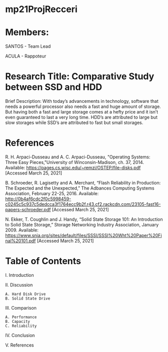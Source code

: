 # mp21ProjRecceri

# Members:

SANTOS - Team Lead

ACULA  - Rappoteur

# Research Title: Comparative Study between SSD and HDD 

Brief Description:
With today’s advancements in technology, software that needs a powerful processor also needs a fast and huge amount of storage. But having both a fast and large storage comes at a hefty price and it isn’t even guaranteed to last a very long time. HDD’s are attributed to large but slow storages while SSD’s are attributed to fast but small storages.

# References
R. H. Arpaci-Dusseau and A. C. Arpaci-Dusseau, "Operating Systems: Three Easy Pieces,"University of Winconsin-Madison, ch. 37, 2014. Available: https://pages.cs.wisc.edu/~remzi/OSTEP/file-disks.pdf
[Accessed March 25, 2021]

B. Schroeder, R. Lagisetty and A. Merchant, “Flash Reliability in Production: The Expected and the Unexpected,” The Adbances Computing Systems Association, February 22-25, 2016. Available:  http://0b4af6cdc2f0c5998459-c0245c5c937c5dedcca3f1764ecc9b2f.r43.cf2.rackcdn.com/23105-fast16-papers-schroeder.pdf
[Accessed March 25, 2021]

N. Ekker, T. Coughlin and J. Handy, “Solid State Storage 101: An Introduction to Solid State Storage,” Storage Networking Industry Association, January 2009. Available: https://www.snia.org/sites/default/files/SSSI/SSSI%20Wht%20Paper%20Final%20101.pdf
[Accessed March 25, 2021]

# Table of Contents
I.	Introduction

II.	Discussion

	A. Hard Disk Drive	
	B. Solid State Drive
	
III.	Comparison

	A. Performance
	B. Capacity
	C. Reliability
	
IV.	Conclusion

V.	References
	

